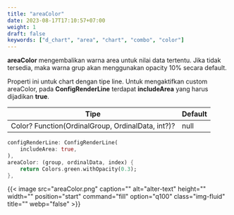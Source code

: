 ```yaml
---
title: "areaColor"
date: 2023-08-17T17:10:57+07:00
weight: 1
draft: false
keywords: ["d_chart", "area", "chart", "combo", "color"]
---
```


**areaColor** mengembalikan warna area untuk nilai data tertentu.
Jika tidak tersedia, maka warna grup akan menggunakan opacity 10% secara default.
<br>

Properti ini untuk chart dengan tipe line.
Untuk mengaktifkan custom areaColor, pada **ConfigRenderLine** terdapat **includeArea** yang harus dijadikan **true**.

| Tipe                                              | Default |
| ------------------------------------------------- | ------- |
| Color? Function(OrdinalGroup, OrdinalData, int?)? | null    |

```dart
configRenderLine: ConfigRenderLine(
    includeArea: true,
),
areaColor: (group, ordinalData, index) {
    return Colors.green.withOpacity(0.3);
},
```

{{< image src="areaColor.png" caption="" alt="alter-text" height="" width="" position="start" command="fill" option="q100" class="img-fluid" title=""  webp="false" >}}

<br>
